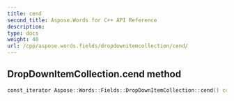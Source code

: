 ```yaml
---
title: cend
second_title: Aspose.Words for C++ API Reference
description: 
type: docs
weight: 40
url: /cpp/aspose.words.fields/dropdownitemcollection/cend/
---
```

## DropDownItemCollection.cend method




```cpp
const_iterator Aspose::Words::Fields::DropDownItemCollection::cend() const noexcept
```

